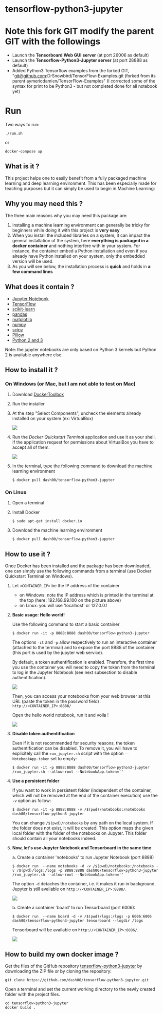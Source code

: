 # tensorflow-python3-jupyter

# Note this fork GIT modify the parent GIT with the followings
* Launch the **Tensorboard Web GUI server** (at port 26006 as default)
* Launch the **Tensorflow-Python3-Jupyter server** (at port 28888 as default)
* Added Python3 Tensorflow examples from the forked GIT, "git@github.com:DrSnowbird/TensorFlow-Examples.git (forked from its parent aymericdamien/TensorFlow-Examples" (I corrected some of the syntax for print to be Python3 - but not completed done for all notebook yet)

# Run
Two ways to run:
```
./run.sh
```
or
```
docker-compose up
```

## What is it ?

This project helps one to easily benefit from a fully packaged machine learning and deep learning environment.  This has been especially made for teaching purposes but it can simply be used to begin in Machine Learning: 

## Why you may need this ?

The three main reasons why you may need this package are: 
1. Installing a machine learning environment can generally be tricky for beginners while doing it with this project is **very easy**
2. When you install the included libraries on a system, it can impact the general installation of the system, here **everything is packaged in a docker container** and nothing interfere with in your system. For instance, the container embed a Python installation and even if you already have Python installed on your system, only the embedded version will be used. 
3. As you will see below, the installation process is **quick** and holds in **a few command lines** 

## What does it contain ? 

* [Jupyter Notebook](https://jupyter.org/)
* [TensorFlow](https://www.tensorflow.org/)
* [scikit-learn](http://scikit-learn.org/stable/)
* [pandas](http://pandas.pydata.org/)
* [matplotlib](https://matplotlib.org/)
* [numpy](http://www.numpy.org/)
* [scipy](https://www.scipy.org/)
* [Pillow](https://pillow.readthedocs.io/en/4.1.x/)
* [Python 2 and 3](https://www.python.org/)

Note: the jupyter notebooks are only based on Python 3 kernels but Python 2 is available anywhere else.

## How to install it ?

### On Windows (or Mac, but I am not able to test on Mac)

1. Download [DockerToolbox](https://www.docker.com/products/docker-toolbox)

2. Run the installer 

3. At the step "Select Components", uncheck the elements already installed on your system (ex: VirtualBox)

	![](./imgs/win_docker_install.png) 
	
4.  Run the *Docker Quickstart Terminal* application and use it as your shell. If the application request for permissions about VirtualBox you have to accept all of them.

	![](./imgs/win_terminal.png) 
	
5. In the terminal, type the following command to download the machine learning environment

	```
	$ docker pull dash00/tensorflow-python3-jupyter
	```

### On Linux

1. Open a terminal

1. Install Docker 

	```
	$ sudo apt-get install docker.io
	```
	
2. Download the machine learning environment

	```
	$ docker pull dash00/tensorflow-python3-jupyter
	```

## How to use it ?

Once Docker has been installed and the package has been downloaded, one can simply use the following commands from a terminal (use Docker Quickstart Terminal on Windows). 

1. Let `<CONTAINER_IP>` be the IP address of the container
	- on Windows: note the IP address which is printed in the terminal at the top (here: 192.168.99.100 on the picture above)
	- on Linux: you will use 'localhost' or 127.0.0.1
	
2. **Basic usage: Hello world!** 

	Use the following command to start a basic container
	
	```
	$ docker run -it -p 8888:8888 dash00/tensorflow-python3-jupyter
	```
	
	The options `-it` and `-p` allow respectively to run an interactive container (attached to the terminal) and to expose the port 8888 of the container (this port is used by the jupyter web service). 
	
	By default, a token authentification is enabled. Therefore, the first time you use the container you will need to copy the token from the terminal to log in the Jupyter Notebook (see next subsection to disable authentification). 
	
	![](./imgs/token_run.png) 
	
	Then, you can access your notebooks from your web browser at this URL (paste the token in the password field) : 
	`http://<CONTAINER_IP>:8888/`
	
	Open the hello world notebook, run it and voila !
	
	![](./imgs/hello_world.png) 
	

3. **Disable token authentification**

	Even if it is not recommended for security reasons, the token authentification can be disabled. To remove it, you will have to explicitely call the `run_jupyter.sh` script  with the option `--NotebookApp.token` set to empty: 
	
	```
	$ docker run -it -p 8888:8888 dash00/tensorflow-python3-jupyter /run_jupyter.sh --allow-root --NotebookApp.token=''
	``` 

4. **Use a persistent folder**

	If you want to work in persistent folder (independent of the container, which will not be removed at the end of the container execution) use the  `-v` option as follow:
	
	 ``` 
	$ docker run -it -p 8888:8888 -v /$(pwd)/notebooks:/notebooks dash00/tensorflow-python3-jupyter
	```
	
	You can change `/$(pwd)/notebooks` by any path on the local system. If the folder does not exist, it will be created. This option maps the given local folder with the folder of the notebooks on Jupyter. This folder should contain all your notebooks indeed. 

5. **Now, let's use Jupyter Notebook and Tensorboard in the same time** 

	a. Create a container 'notebooks' to run Jupyter Notebook (port 8888)

	```
	$ docker run  --name notebooks -d -v /$(pwd)/notebooks:/notebooks -v /$(pwd)/logs:/logs -p 8888:8888 dash00/tensorflow-python3-jupyter /run_jupyter.sh --allow-root --NotebookApp.token=''
	```
	 
	The option `-d` detaches the container, i.e. it makes it run in background. Jupyter is still available on `http://<CONTAINER_IP>:8888/`.
	
	<kbd>![](./imgs/my_notebooks.png)</kbd>
	
	b. Create a container 'board' to run Tensorboard (port 6006):
	
	```
	$ docker run  --name board -d -v /$(pwd)/logs:/logs -p 6006:6006 dash00/tensorflow-python3-jupyter tensorboard --logdir /logs
	```
	
	Tensorboard will be available on `http://<CONTAINER_IP>:6006/`.
	
	![](./imgs/tensorboard.png) 
	 
## How to build my own docker image ?

Get the files of the GitHub repository [tensorflow-python3-jupyter](https://github.com/dash00/tensorflow-python3-jupyter) by downloading the ZIP file or by cloning the repository:

```
git clone https://github.com/dash00/tensorflow-python3-jupyter.git
```

Open a terminal and set the current working directory to the newly created folder with the project files. 

```
cd tensorflow-python3-jupyter
docker build .
```




